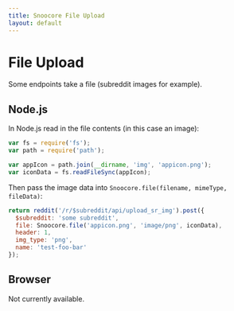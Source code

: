 ```yaml
---
title: Snoocore File Upload
layout: default
---
```


# File Upload

Some endpoints take a file (subreddit images for example).

## Node.js

In Node.js read in the file contents (in this case an image):

```javascript
var fs = require('fs');
var path = require('path');

var appIcon = path.join(__dirname, 'img', 'appicon.png');
var iconData = fs.readFileSync(appIcon);
```

Then pass the image data into `Snoocore.file(filename, mimeType, fileData)`:

```javascript
return reddit('/r/$subreddit/api/upload_sr_img').post({
  $subreddit: 'some subreddit',
  file: Snoocore.file('appicon.png', 'image/png', iconData),
  header: 1,
  img_type: 'png',
  name: 'test-foo-bar'
});
```


## Browser

Not currently available.


